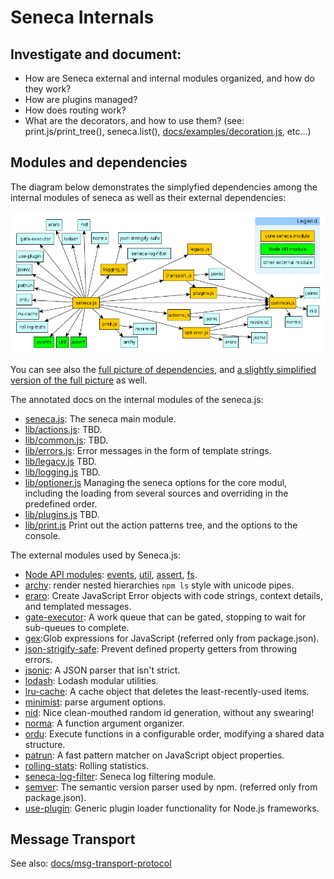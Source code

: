Seneca Internals
================

## Investigate and document:

- How are Seneca external and internal modules organized, and how do they work?
- How are plugins managed?
- How does routing work?
- What are the decorators, and how to use them?
  (see: print.js/print_tree(), seneca.list(), [docs/examples/decoration.js](docs/examples/decoration.js), etc...)


## Modules and dependencies

The diagram below demonstrates the simplyfied dependencies among the internal modules of seneca as well as their external dependencies:

![Dependency map of seneca modules](seneca-dependency-map-simple.png?raw=true)

You can see also the [full picture of dependencies](seneca-dependency-map.png),
and [a slightly simplified version of the full picture](seneca-dependency-map-multi.png) as well. 

The annotated docs on the internal modules of the seneca.js:
- [seneca.js](https://htmlpreview.github.io/?https://github.com/tombenke/seneca-cookbook/blob/master/lib/seneca_internals/docs/annotated/seneca.html):
  The seneca main module.
- [lib/actions.js](https://htmlpreview.github.io/?https://github.com/tombenke/seneca-cookbook/blob/master/lib/seneca_internals/docs/annotated/actions.html):
  TBD.
- [lib/common.js](https://htmlpreview.github.io/?https://github.com/tombenke/seneca-cookbook/blob/master/lib/seneca_internals/docs/annotated/common.html):
  TBD.
- [lib/errors.js](https://htmlpreview.github.io/?https://github.com/tombenke/seneca-cookbook/blob/master/lib/seneca_internals/docs/annotated/errors.html):
  Error messages in the form of template strings.
- [lib/legacy.js](https://htmlpreview.github.io/?https://github.com/tombenke/seneca-cookbook/blob/master/lib/seneca_internals/docs/annotated/legacy.html)
  TBD.
- [lib/logging.js](https://htmlpreview.github.io/?https://github.com/tombenke/seneca-cookbook/blob/master/lib/seneca_internals/docs/annotated/logging.html)
  TBD.
- [lib/optioner.js](https://htmlpreview.github.io/?https://github.com/tombenke/seneca-cookbook/blob/master/lib/seneca_internals/docs/annotated/optioner.html)
  Managing the seneca options for the core modul, including the loading from several sources and overriding in the predefined order.
- [lib/plugins.js](https://htmlpreview.github.io/?https://github.com/tombenke/seneca-cookbook/blob/master/lib/seneca_internals/docs/annotated/plugins.html)
  TBD.
- [lib/print.js](https://htmlpreview.github.io/?https://github.com/tombenke/seneca-cookbook/blob/master/lib/seneca_internals/docs/annotated/print.html)
  Print out the action patterns tree, and the options to the console.

The external modules used by Seneca.js:


- [Node API modules](https://nodejs.org/dist/latest-v7.x/docs/api/): [events](https://nodejs.org/api/events.html), [util](https://nodejs.org/api/util.html), [assert](https://nodejs.org/api/assert.html), [fs](https://nodejs.org/api/fs.html).
- [archy](https://github.com/substack/node-archy): render nested hierarchies `npm ls` style with unicode pipes.
- [eraro](https://github.com/rjrodger/eraro): Create JavaScript Error objects with code strings, context details, and templated messages.
- [gate-executor](https://github.com/rjrodger/gate-executor): A work queue that can be gated, stopping to wait for sub-queues to complete.
- [gex](https://github.com/rjrodger/gex):Glob expressions for JavaScript (referred only from package.json).
- [json-strigify-safe](https://github.com/e-conomic/safe-json-stringify): Prevent defined property getters from throwing errors.
- [jsonic](https://github.com/rjrodger/jsonic): A JSON parser that isn't strict.
- [lodash](https://github.com/lodash/lodash): Lodash modular utilities.
- [lru-cache](https://github.com/isaacs/node-lru-cache): A cache object that deletes the least-recently-used items.
- [minimist](https://github.com/substack/minimist): parse argument options.
- [nid](https://github.com/rjrodger/nid): Nice clean-mouthed random id generation, without any swearing!
- [norma](https://github.com/rjrodger/norma): A function argument organizer.
- [ordu](https://github.com/rjrodger/ordu): Execute functions in a configurable order, modifying a shared data structure.
- [patrun](https://github.com/rjrodger/patrun): A fast pattern matcher on JavaScript object properties.
- [rolling-stats](https://github.com/rjrodger/rolling-stats): Rolling statistics.
- [seneca-log-filter](https://github.com/senecajs/seneca-log-filter): Seneca log filtering module.
- [semver](https://github.com/npm/node-semver): The semantic version parser used by npm. (referred only from package.json).
- [use-plugin](https://github.com/rjrodger/use-plugin): Generic plugin loader functionality for Node.js frameworks.

## Message Transport

See also: [docs/msg-transport-protocol](docs/msg-transport-protocol.md)
